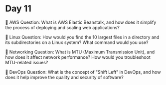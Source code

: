# Day 11 

🔸 AWS Question:
What is AWS Elastic Beanstalk, and how does it simplify the process of deploying and scaling web applications?

🔸 Linux Question:
How would you find the 10 largest files in a directory and its subdirectories on a Linux system? What command would you use?

🔸 Networking Question:
What is MTU (Maximum Transmission Unit), and how does it affect network performance? How would you troubleshoot MTU-related issues?

🔸 DevOps Question:
What is the concept of "Shift Left" in DevOps, and how does it help improve the quality and security of software?


